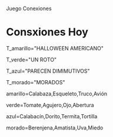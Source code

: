 Juego Conexiones
# Consxiones Hoy #

T_amarillo="HALLOWEEN AMERICANO"

T_verde="UN ROTO"

T_azul="PARECEN DIMIMUTIVOS"

T_morado="MORADOS"

amarillo=Calabaza,Esqueleto,Truco,Avión 

verde=Tomate,Agujero,Ojo,Abertura

azul=Calabacín,Dorito,Termita,Tortilla

morado=Berenjena,Amatista,Uva,Miedo